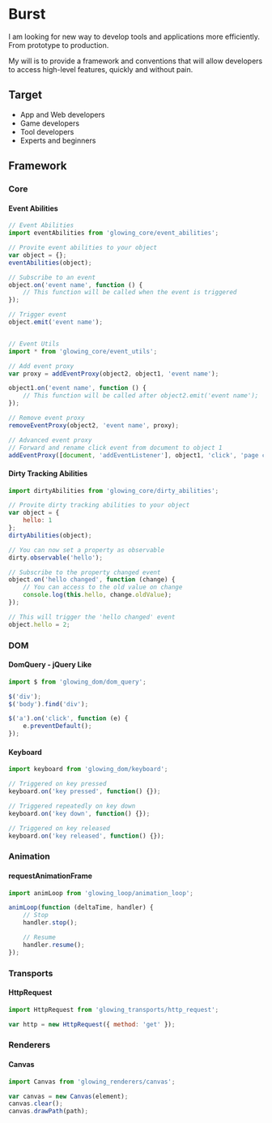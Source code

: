 # Burst

I am looking for new way to develop tools and applications more efficiently. From prototype to production.

My will is to provide a framework and conventions that will allow developers to access high-level features, quickly and without pain.

## Target

- App and Web developers
- Game developers
- Tool developers
- Experts and beginners

## Framework

### Core

#### Event Abilities

```javascript
// Event Abilities
import eventAbilities from 'glowing_core/event_abilities';

// Provite event abilities to your object
var object = {};
eventAbilities(object);

// Subscribe to an event
object.on('event name', function () {
	// This function will be called when the event is triggered
});

// Trigger event
object.emit('event name');


// Event Utils
import * from 'glowing_core/event_utils';

// Add event proxy
var proxy = addEventProxy(object2, object1, 'event name');

object1.on('event name', function () {
	// This function will be called after object2.emit('event name');
});

// Remove event proxy
removeEventProxy(object2, 'event name', proxy);

// Advanced event proxy
// Forward and rename click event from document to object 1
addEventProxy([document, 'addEventListener'], object1, 'click', 'page clicked');
```

#### Dirty Tracking Abilities

```javascript
import dirtyAbilities from 'glowing_core/dirty_abilities';

// Provite dirty tracking abilities to your object
var object = {
	hello: 1
};
dirtyAbilities(object);

// You can now set a property as observable
dirty.observable('hello');

// Subscribe to the property changed event
object.on('hello changed', function (change) {
	// You can access to the old value on change
	console.log(this.hello, change.oldValue);
});

// This will trigger the 'hello changed' event
object.hello = 2;
```

### DOM

#### DomQuery - jQuery Like

```javascript
import $ from 'glowing_dom/dom_query';

$('div');
$('body').find('div');

$('a').on('click', function (e) {
	e.preventDefault();
});
```

#### Keyboard

```javascript
import keyboard from 'glowing_dom/keyboard';

// Triggered on key pressed
keyboard.on('key pressed', function() {});

// Triggered repeatedly on key down
keyboard.on('key down', function() {});

// Triggered on key released
keyboard.on('key released', function() {});
```

### Animation

#### requestAnimationFrame

```javascript
import animLoop from 'glowing_loop/animation_loop';

animLoop(function (deltaTime, handler) {
	// Stop
	handler.stop();

	// Resume
	handler.resume();
});
```

### Transports

#### HttpRequest

```javascript
import HttpRequest from 'glowing_transports/http_request';

var http = new HttpRequest({ method: 'get' });
```

### Renderers

#### Canvas

```javascript
import Canvas from 'glowing_renderers/canvas';

var canvas = new Canvas(element);
canvas.clear();
canvas.drawPath(path);
```
